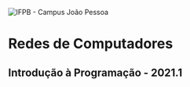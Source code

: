 ![IFPB - Campus João Pessoa](https://raw.githubusercontent.com/valeriacavalcanti/PDM-2021.1/main/ifpb.png)


# Redes de Computadores

## Introdução à Programação - 2021.1